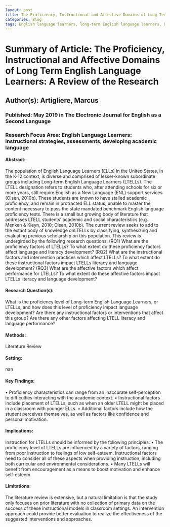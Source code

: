 ```yaml
---
layout: post
title: The Proficiency, Instructional and Affective Domains of Long Term English Language Learners: A Review of the Research
categories: Blog
tags: English language learners, long-term English language learners, bilingualism, language proficiency
---
```


# Summary of Article: The Proficiency, Instructional and Affective Domains of Long Term English Language Learners: A Review of the Research

## Author(s): Artigliere, Marcus

### Published: May 2019 in The Electronic Journal for English as a Second Language

### Research Focus Area: English Language Learners: instructional strategies, assessments, developing academic language

#### Abstract:
The population of English Language Learners (ELLs) in the United States, in the K-12 context, is diverse and comprised of lesser-known subordinate groups including Long-term English Language Learners (LTELLs). The LTELL designation refers to students who, after attending schools for six or more years, still require English as a New Language (ENL) support services (Olsen, 2010b). These students are known to have stalled academic proficiency, and remain in protracted ELL status, unable to master the content necessary to pass the state mandated benchmark English language proficiency tests. There is a small but growing body of literature that addresses LTELL students’ academic and social characteristics (e.g. Menken & Kleyn, 2010; Olsen, 2010b). The current review seeks to add to the extant body of knowledge onLTELLs by classifying, synthesizing and evaluating previous scholarship on this population. This review is undergirded by the following research questions: (RQ1) What are the proficiency factors of LTELLs? To what extent do these proficiency factors affect language and literacy development? (RQ2) What are the instructional factors and intervention practices which affect LTELLs? To what extent do these instructional factors impact LTELLs literacy and language development? (RQ3) What are the affective factors which affect performance for LTELLs? To what extent do these affective factors impact LTELLs literacy and language development?


#### Research Question(s):
What is the proficiency level of Long-term English Language Learners, or LTELLs, and how does this level of proficiency impact language development? Are there any instructional factors or interventions that affect this group? Are there any other factors affecting LTELL literacy and language performance?


#### Methods:
Literature Review


#### Setting:
nan


#### Key Findings:
• Proficiency characteristics can range from an inaccurate self-perception to difficulties interacting with the academic context. • Instructional factors include placement of LTELLs, such as when an older LTELL might be placed in a classroom with younger ELLs.  • Additional factors include how the student perceives themselves, as well as factors like confidence and personal motivation. 


#### Implications:
Instruction for LTELLs should be informed by the following principles: • The proficiency level of LTELLs are influenced by a variety of factors, ranging from poor instruction to feelings of low self-esteem. Instructional factors need to consider all of these aspects when providing instruction, including both curricular and environmental considerations. •  Many LTELLs will benefit from encouragement as a means to boost motivation and enhance self-esteem. 


#### Limitations:
The literature review is extensive, but a natural limitation is that the study only focuses on prior literature with no collection of primary data on the success of these instructional models in classroom settings. An intervention approach could provide better evaluation to realize the effectiveness of the suggested interventions and approaches.  


